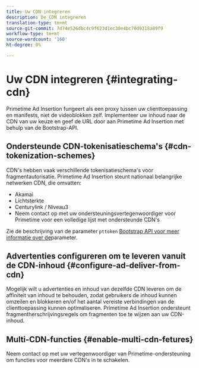 ```yaml
---
title: Uw CDN integreren
description: De CDN integreren
translation-type: tm+mt
source-git-commit: 7d74e526dbc4c9f623d1ec30e4bc70d9318a89f9
workflow-type: tm+mt
source-wordcount: '160'
ht-degree: 0%

---
```



# Uw CDN integreren {#integrating-cdn}

Primetime Ad Insertion fungeert als een proxy tussen uw clienttoepassing en manifests, niet de videoblokken zelf. Implementeer uw inhoud naar de CDN van uw keuze en geef de URL door aan Primetime Ad Insertion met behulp van de Bootstrap-API.<!-- For integration details, see [Supported CDNs](supported-cdns.md).-->

## Ondersteunde CDN-tokenisatieschema&#39;s {#cdn-tokenization-schemes}

CDN&#39;s hebben vaak verschillende tokenisatieschema&#39;s voor fragmentautorisatie. Primetime Ad Insertion steunt nationaal belangrijke netwerken CDN, die omvatten:

* Akamai
* Lichtsterkte
* Centurylink / Niveau3
* Neem contact op met uw ondersteuningsvertegenwoordiger voor Primetime voor een volledige lijst met ondersteunde CDN&#39;s

Zie de beschrijving van de parameter `pttoken` [Bootstrap API voor meer informatie over de](/help/dynamic-ad-insertion/msapi-topics/ms-getting-started/ms-api-query-params.md)parameter.

## Advertenties configureren om te leveren vanuit de CDN-inhoud {#configure-ad-deliver-from-cdn}

Mogelijk wilt u advertenties en inhoud van dezelfde CDN leveren om de affiniteit van inhoud te behouden, zodat gebruikers de inhoud kunnen omzeilen en blokkeren en/of het aantal vereiste verbindingen van de clienttoepassing kunnen optimaliseren. Primetime Ad Insertion ondersteunt fragmentherschrijvingsregels om fragmenten toe te wijzen aan uw CDN-inhoud.

<!--## Increase start-up performance with your CDN {#increase-startup-performance}

For more information, see [Optimizing start-up](optimize-video-startup-time.md).-->

## Multi-CDN-functies {#enable-multi-cdn-fetures}

Neem contact op met uw vertegenwoordiger van Primetime-ondersteuning om functies voor meerdere CDN&#39;s in te schakelen.
